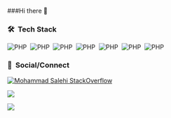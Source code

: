 ###Hi there 👋

### 🛠 &nbsp;Tech Stack
![PHP](https://img.shields.io/badge/-PHP-fff?style=flat&logo=php)&nbsp;
![PHP](https://img.shields.io/badge/-CodeIgniter-fff?style=flat&logo=codeigniter)&nbsp;
![PHP](https://img.shields.io/badge/-Laravel-fff?style=flat&logo=laravel)&nbsp;
![PHP](https://img.shields.io/badge/-Livewire-fff?style=flat&logo=Livewire&logoColor=fb70a9)&nbsp;
![PHP](https://img.shields.io/badge/WordPress-fff?style=flat&logo=WordPress&logoColor=grey)&nbsp;
![PHP](https://img.shields.io/badge/-MySQL-fff?style=flat&logo=MySQL)&nbsp;
![PHP](https://img.shields.io/badge/-MariaDB-fff?style=flat&logo=MariaDB&logoColor=blue)&nbsp;


### 💬 &nbsp;Social/Connect

[![Mohammad Salehi StackOverflow](https://stackoverflow-badge.onrender.com/api/StackOverflowBadge/6934036)](https://stackoverflow.com/users/6934036/mohammad-salehi)

[<img src="https://img.shields.io/badge/msalehid97@gmail.com-D14836?style=for-the-badge&logo=gmail&logoColor=white"/>](mailto:msalehid97@gmail.com)

[<img src="https://img.shields.io/badge/@mdsalehi-0077B5?style=for-the-badge&logo=linkedin&logoColor=white"/>](https://www.linkedin.com/in/mdsalehi/)

<!--
**msalehi-d/msalehi-d** is a ✨ _special_ ✨ repository because its `README.md` (this file) appears on your GitHub profile.

Here are some ideas to get you started:

- 🔭 I’m currently working on ...
- 🌱 I’m currently learning ...
- 👯 I’m looking to collaborate on ...
- 🤔 I’m looking for help with ...
- 💬 Ask me about ...
- 📫 How to reach me: ...
- 😄 Pronouns: ...
- ⚡ Fun fact: ...
-->
